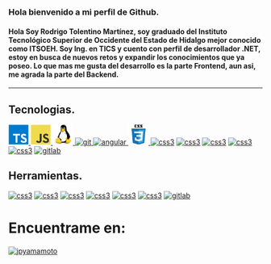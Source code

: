 ### Hola bienvenido a mi perfil de Github.

#### Hola Soy Rodrigo Tolentino Martínez, soy graduado del Instituto Tecnológico Superior de Occidente del Estado de Hidalgo mejor conocido como ITSOEH. Soy Ing. en TICS y cuento con perfil de desarrollador .NET, estoy en busca de nuevos retos y expandir los conocimientos que ya poseo. Lo que mas me gusta del desarrollo es la parte Frontend, aun asi, me agrada la parte del Backend.
--------
## Tecnologias.
<p align="left">
<a href="https://www.typescriptlang.org/" target="_blank"> 
<img src="https://raw.githubusercontent.com/devicons/devicon/master/icons/typescript/typescript-original.svg" alt="typescript" width="40" height="40"/> </a> 
<a href="https://developer.mozilla.org/en-US/docs/Web/JavaScript" target="_blank"> 
<img src="https://raw.githubusercontent.com/devicons/devicon/master/icons/javascript/javascript-original.svg" alt="javascript" width="40" height="40"/></a><a href="https://www.linux.org/" target="_blank"> <img src="https://raw.githubusercontent.com/devicons/devicon/master/icons/linux/linux-original.svg" alt="linux" width="40" height="40"/> </a><a href="https://git-scm.com/" target="_blank"> <img src="https://www.vectorlogo.zone/logos/git-scm/git-scm-icon.svg" alt="git" width="40" height="40"/> </a>

<a href="https://angular.io" target="_blank"> 
<img src="https://angular.io/assets/images/logos/angular/angular.svg" alt="angular" width="40" height="40"/> </a> 

<a href="https://www.w3schools.com/css/" target="_blank"> 
<img src="https://raw.githubusercontent.com/devicons/devicon/master/icons/css3/css3-original-wordmark.svg" alt="css3" width="40" height="40"/> </a>

<a href="url">
<img src="https://upload.wikimedia.org/wikipedia/commons/thumb/e/ee/.NET_Core_Logo.svg/2048px-.NET_Core_Logo.svg.png" alt="css3" width="40" height="40"></a>
<a href="url">
<img src="https://iconape.com/wp-content/png_logo_vector/microsoft-net-framework-logo.png" alt="css3" width="40" height="40"></a>
<a href="url">
<img src="https://w7.pngwing.com/pngs/244/430/png-transparent-microsoft-sql-server-sql-server-management-studio-database-server-microsoft-angle-text-triangle.png" alt="css3" width="40" height="40"></a>
<a href="url">
<img src="https://cdn.freebiesupply.com/logos/large/2x/bootstrap-4-logo-png-transparent.png" alt="css3" width="40" height="40"></a>
<a href="url">
<img src="https://encrypted-tbn0.gstatic.com/images?q=tbn:ANd9GcQecQ5OwqiCYj71Ijcfqixjd6gP7nMee89d6bzeZp9TmeIZDs0rpmc2jdZdlijSBrT8iKI&usqp=CAU" alt="css3" width="40" height="40"></a>
<a href="url">
<img src="https://about.gitlab.com/images/press/logo/png/gitlab-logo-gray-stacked-rgb.png" alt="gitlab" width="40" height="40"></a>
</p>


## Herramientas.
<p align="left">

<a href="url">
<img src="https://upload.wikimedia.org/wikipedia/commons/thumb/9/9a/Visual_Studio_Code_1.35_icon.svg/2048px-Visual_Studio_Code_1.35_icon.svg.png" alt="css3" width="40" height="40"></a>
<a href="url">
<img src="https://ar.toneden.io/44033395/unlocks/temp807303?cache=1610660281859" alt="css3" width="40" height="40"></a>
<a href="url">
<img src="https://1.bp.blogspot.com/-p_JoU4VjNVQ/XSqGUz6teYI/AAAAAAAASXA/Jy-FWtaCDAUL9h3ISvv_gppFqmWGHoIgACLcBGAs/s0/sublime.png" alt="css3" width="40" height="40"></a>
<a href="url">
<img src="https://cdn.freebiesupply.com/logos/large/2x/brackets-logo-png-transparent.png" alt="css3" width="40" height="40"></a>
<a href="url">
<img src="https://upload.wikimedia.org/wikipedia/commons/0/0f/Notepad%2B%2B_Logo.png" alt="css3" width="40" height="40"></a>
<a href="url">
<img src="https://f.hubspotusercontent40.net/hubfs/4203549/__hs-marketplace__/kisspng-computer-icons-database-5ae745f0091a11-2824418215251061600373.png" alt="css3" width="40" height="40"></a>
<a href="url">
<img src="https://cdn.jim-nielsen.com/macos/128/github-desktop-2021-05-20.png" alt="gitlab" width="40" height="40"></a>
</p>

Encuentrame en:
==========
<p align="left">
<a href="https://www.linkedin.com/in/rodrigo-tolentino-martinez/" target="blank"><img align="center" src="https://raw.githubusercontent.com/rahuldkjain/github-profile-readme-generator/master/src/images/icons/Social/linked-in-alt.svg" alt="jpyamamoto" height="30" width="40" /></a>
</p>